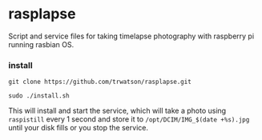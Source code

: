 # rasplapse
Script and service files for taking timelapse photography with raspberry pi running rasbian OS.
### install
`git clone https://github.com/trwatson/rasplapse.git`

`sudo ./install.sh`

This will install and start the service, which will take a photo using `raspistill` every 1 second and store it to `/opt/DCIM/IMG_$(date +%s).jpg` until your disk fills or you stop the service.
